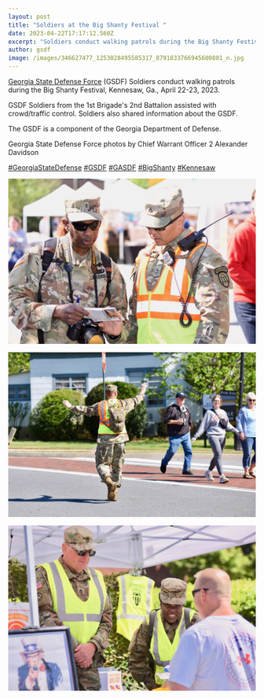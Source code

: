 ```yaml
---
layout: post
title: "Soldiers at the Big Shanty Festival "
date: 2023-04-22T17:17:12.560Z
excerpt: "Soldiers conduct walking patrols during the Big Shanty Festival "
author: gsdf
image: /images/346627477_1253028495585317_8791833766945600801_n.jpg
---
```

[Georgia State Defense Force](https://www.facebook.com/GeorgiaSDF?__cft__[0]=AZVMZb88GJ8tNC9_BgeKZN_oyGyuGuTorzvialLgng4tFCl-PQSyUN3pY9R-Fn7Eq1s7_JMC80Z0gp8GVh9he1dc6MtDVICusDRE5ODVyZhmoOOLoK5MFjbZW69at812R-LaK0t7tobGW2Ummp4NogfzwECi69xayCBJt6Ex9AbDygv_ZbhKYKulDx6YbbB6sbw&__tn__=-]K-R) (GSDF) Soldiers conduct walking patrols during the Big Shanty Festival, Kennesaw, Ga., April 22-23, 2023.

GSDF Soldiers from the 1st Brigade's 2nd Battalion assisted with crowd/traffic control. Soldiers also shared information about the GSDF.

The GSDF is a component of the Georgia Department of Defense.

[](<>)Georgia State Defense Force photos by Chief Warrant Officer 2 Alexander Davidson

[\#GeorgiaStateDefense](https://www.facebook.com/hashtag/georgiastatedefense?__eep__=6&__cft__[0]=AZVMZb88GJ8tNC9_BgeKZN_oyGyuGuTorzvialLgng4tFCl-PQSyUN3pY9R-Fn7Eq1s7_JMC80Z0gp8GVh9he1dc6MtDVICusDRE5ODVyZhmoOOLoK5MFjbZW69at812R-LaK0t7tobGW2Ummp4NogfzwECi69xayCBJt6Ex9AbDygv_ZbhKYKulDx6YbbB6sbw&__tn__=*NK-R) [\#GSDF](https://www.facebook.com/hashtag/gsdf?__eep__=6&__cft__[0]=AZVMZb88GJ8tNC9_BgeKZN_oyGyuGuTorzvialLgng4tFCl-PQSyUN3pY9R-Fn7Eq1s7_JMC80Z0gp8GVh9he1dc6MtDVICusDRE5ODVyZhmoOOLoK5MFjbZW69at812R-LaK0t7tobGW2Ummp4NogfzwECi69xayCBJt6Ex9AbDygv_ZbhKYKulDx6YbbB6sbw&__tn__=*NK-R) [\#GASDF](https://www.facebook.com/hashtag/gasdf?__eep__=6&__cft__[0]=AZVMZb88GJ8tNC9_BgeKZN_oyGyuGuTorzvialLgng4tFCl-PQSyUN3pY9R-Fn7Eq1s7_JMC80Z0gp8GVh9he1dc6MtDVICusDRE5ODVyZhmoOOLoK5MFjbZW69at812R-LaK0t7tobGW2Ummp4NogfzwECi69xayCBJt6Ex9AbDygv_ZbhKYKulDx6YbbB6sbw&__tn__=*NK-R) [\#BigShanty](https://www.facebook.com/hashtag/bigshanty?__eep__=6&__cft__[0]=AZVMZb88GJ8tNC9_BgeKZN_oyGyuGuTorzvialLgng4tFCl-PQSyUN3pY9R-Fn7Eq1s7_JMC80Z0gp8GVh9he1dc6MtDVICusDRE5ODVyZhmoOOLoK5MFjbZW69at812R-LaK0t7tobGW2Ummp4NogfzwECi69xayCBJt6Ex9AbDygv_ZbhKYKulDx6YbbB6sbw&__tn__=*NK-R) [\#Kennesaw](https://www.facebook.com/hashtag/kennesaw?__eep__=6&__cft__[0]=AZVMZb88GJ8tNC9_BgeKZN_oyGyuGuTorzvialLgng4tFCl-PQSyUN3pY9R-Fn7Eq1s7_JMC80Z0gp8GVh9he1dc6MtDVICusDRE5ODVyZhmoOOLoK5MFjbZW69at812R-LaK0t7tobGW2Ummp4NogfzwECi69xayCBJt6Ex9AbDygv_ZbhKYKulDx6YbbB6sbw&__tn__=*NK-R)

![](/images/346659984_565556065692168_8190194417776572664_n.jpg)

![](/images/346489586_202891575923662_331069291967966463_n.jpg)

![](/images/346487327_1459784641505563_2767573582063440011_n.jpg)
